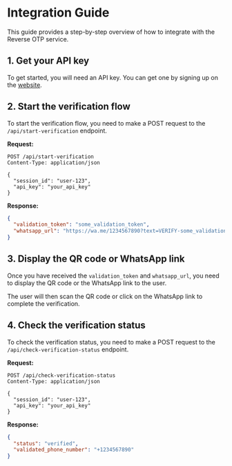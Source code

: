# Integration Guide

This guide provides a step-by-step overview of how to integrate with the Reverse OTP service.

## 1. Get your API key

To get started, you will need an API key. You can get one by signing up on the [website](https://phone-verif.com).

## 2. Start the verification flow

To start the verification flow, you need to make a POST request to the `/api/start-verification` endpoint.

**Request:**

```
POST /api/start-verification
Content-Type: application/json

{
  "session_id": "user-123",
  "api_key": "your_api_key"
}
```

**Response:**

```json
{
  "validation_token": "some_validation_token",
  "whatsapp_url": "https://wa.me/1234567890?text=VERIFY-some_validation_token"
}
```

## 3. Display the QR code or WhatsApp link

Once you have received the `validation_token` and `whatsapp_url`, you need to display the QR code or the WhatsApp link to the user.

The user will then scan the QR code or click on the WhatsApp link to complete the verification.

## 4. Check the verification status

To check the verification status, you need to make a POST request to the `/api/check-verification-status` endpoint.

**Request:**

```
POST /api/check-verification-status
Content-Type: application/json

{
  "session_id": "user-123",
  "api_key": "your_api_key"
}
```

**Response:**

```json
{
  "status": "verified",
  "validated_phone_number": "+1234567890"
}
```
